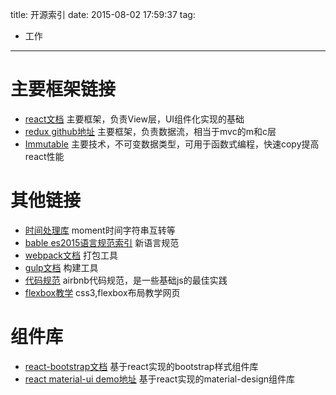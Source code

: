 title: 开源索引
date: 2015-08-02 17:59:37
tag:
  - 工作
---



主要框架链接
===========
*   [react文档](http://facebook.github.io/react/docs/getting-started.html)
   主要框架，负责View层，UI组件化实现的基础
*   [redux github地址](https://github.com/gaearon/redux)
   主要框架，负责数据流，相当于mvc的m和c层
*   [Immutable](https://facebook.github.io/immutable-js/docs/)
   主要技术，不可变数据类型，可用于函数式编程，快速copy提高react性能

其他链接
==========

*   [时间处理库](http://momentjs.com/)
   moment时间字符串互转等
*   [bable es2015语言规范索引](https://babeljs.io/docs/learn-es2015/)
   新语言规范
*   [webpack文档](http://webpack.github.io/docs/)
   打包工具
*   [gulp文档](https://github.com/gulpjs/gulp/blob/master/docs/getting-started.md)
   构建工具
*   [代码规范](https://github.com/airbnb/javascript)
   airbnb代码规范，是一些基础js的最佳实践
*   [flexbox教学](http://flexboxin5.com/)
   css3,flexbox布局教学网页
   
组件库
=========
*   [react-bootstrap文档](http://react-bootstrap.github.io/getting-started.html)
   基于react实现的bootstrap样式组件库
*   [react material-ui demo地址](http://material-ui.com/#/components/appbar)
   基于react实现的material-design组件库
